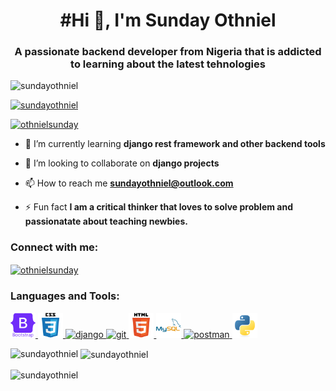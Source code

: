 
<h1 align="center">#Hi 👋, I'm Sunday Othniel</h1>
<h3 align="center">A passionate backend developer from Nigeria that is addicted to learning about the latest tehnologies</h3>

<p align="left"> <img src="https://komarev.com/ghpvc/?username=sundayothniel&label=Profile%20views&color=0e75b6&style=flat" alt="sundayothniel" /> </p>

<p align="left"> <a href="https://github.com/ryo-ma/github-profile-trophy"><img src="https://github-profile-trophy.vercel.app/?username=sundayothniel" alt="sundayothniel" /></a> </p>

<p align="left"> <a href="https://twitter.com/othnielsunday" target="blank"><img src="https://img.shields.io/twitter/follow/othnielsunday?logo=twitter&style=for-the-badge" alt="othnielsunday" /></a> </p>

- 🌱 I’m currently learning **django rest framework and other backend tools**

- 👯 I’m looking to collaborate on **django projects**

- 📫 How to reach me **sundayothniel@outlook.com**

- ⚡ Fun fact **I am a critical thinker that loves to solve problem and passionatate about teaching newbies.**

<h3 align="left">Connect with me:</h3>
<p align="left">
<a href="https://twitter.com/othnielsunday" target="blank"><img align="center" src="https://raw.githubusercontent.com/rahuldkjain/github-profile-readme-generator/master/src/images/icons/Social/twitter.svg" alt="othnielsunday" height="30" width="40" /></a>
</p>

<h3 align="left">Languages and Tools:</h3>
<p align="left"> <a href="https://getbootstrap.com" target="_blank" rel="noreferrer"> <img src="https://raw.githubusercontent.com/devicons/devicon/master/icons/bootstrap/bootstrap-plain-wordmark.svg" alt="bootstrap" width="40" height="40"/> </a> <a href="https://www.w3schools.com/css/" target="_blank" rel="noreferrer"> <img src="https://raw.githubusercontent.com/devicons/devicon/master/icons/css3/css3-original-wordmark.svg" alt="css3" width="40" height="40"/> </a> <a href="https://www.djangoproject.com/" target="_blank" rel="noreferrer"> <img src="https://cdn.worldvectorlogo.com/logos/django.svg" alt="django" width="40" height="40"/> </a> <a href="https://git-scm.com/" target="_blank" rel="noreferrer"> <img src="https://www.vectorlogo.zone/logos/git-scm/git-scm-icon.svg" alt="git" width="40" height="40"/> </a> <a href="https://www.w3.org/html/" target="_blank" rel="noreferrer"> <img src="https://raw.githubusercontent.com/devicons/devicon/master/icons/html5/html5-original-wordmark.svg" alt="html5" width="40" height="40"/> </a> <a href="https://www.mysql.com/" target="_blank" rel="noreferrer"> <img src="https://raw.githubusercontent.com/devicons/devicon/master/icons/mysql/mysql-original-wordmark.svg" alt="mysql" width="40" height="40"/> </a> <a href="https://postman.com" target="_blank" rel="noreferrer"> <img src="https://www.vectorlogo.zone/logos/getpostman/getpostman-icon.svg" alt="postman" width="40" height="40"/> </a> <a href="https://www.python.org" target="_blank" rel="noreferrer"> <img src="https://raw.githubusercontent.com/devicons/devicon/master/icons/python/python-original.svg" alt="python" width="40" height="40"/> </a> </p>

<p><img align="left" src="https://github-readme-stats.vercel.app/api/top-langs?username=sundayothniel&show_icons=true&locale=en&layout=compact" alt="sundayothniel" /></p>

<p>&nbsp;<img align="center" src="https://github-readme-stats.vercel.app/api?username=sundayothniel&show_icons=true&locale=en" alt="sundayothniel" /></p>

<p><img align="center" src="https://github-readme-streak-stats.herokuapp.com/?user=sundayothniel&" alt="sundayothniel" /></p>
